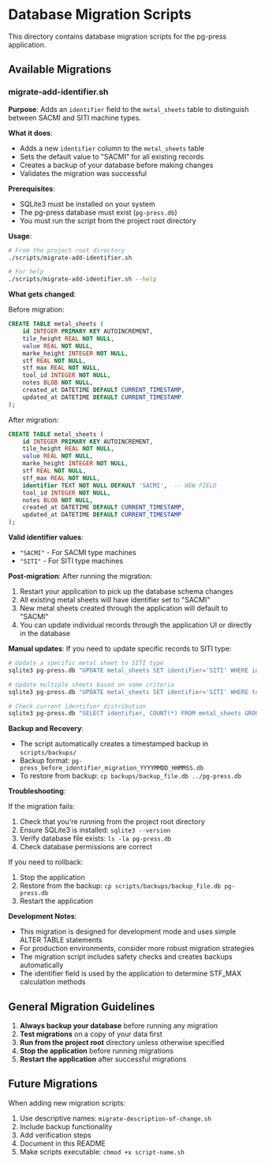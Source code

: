 # Database Migration Scripts

This directory contains database migration scripts for the pg-press application.

## Available Migrations

### migrate-add-identifier.sh

**Purpose**: Adds an `identifier` field to the `metal_sheets` table to distinguish between SACMI and SITI machine types.

**What it does**:

- Adds a new `identifier` column to the `metal_sheets` table
- Sets the default value to "SACMI" for all existing records
- Creates a backup of your database before making changes
- Validates the migration was successful

**Prerequisites**:

- SQLite3 must be installed on your system
- The pg-press database must exist (`pg-press.db`)
- You must run the script from the project root directory

**Usage**:

```bash
# From the project root directory
./scripts/migrate-add-identifier.sh

# For help
./scripts/migrate-add-identifier.sh --help
```

**What gets changed**:

Before migration:

```sql
CREATE TABLE metal_sheets (
    id INTEGER PRIMARY KEY AUTOINCREMENT,
    tile_height REAL NOT NULL,
    value REAL NOT NULL,
    marke_height INTEGER NOT NULL,
    stf REAL NOT NULL,
    stf_max REAL NOT NULL,
    tool_id INTEGER NOT NULL,
    notes BLOB NOT NULL,
    created_at DATETIME DEFAULT CURRENT_TIMESTAMP,
    updated_at DATETIME DEFAULT CURRENT_TIMESTAMP
);
```

After migration:

```sql
CREATE TABLE metal_sheets (
    id INTEGER PRIMARY KEY AUTOINCREMENT,
    tile_height REAL NOT NULL,
    value REAL NOT NULL,
    marke_height INTEGER NOT NULL,
    stf REAL NOT NULL,
    stf_max REAL NOT NULL,
    identifier TEXT NOT NULL DEFAULT 'SACMI',  -- NEW FIELD
    tool_id INTEGER NOT NULL,
    notes BLOB NOT NULL,
    created_at DATETIME DEFAULT CURRENT_TIMESTAMP,
    updated_at DATETIME DEFAULT CURRENT_TIMESTAMP
);
```

**Valid identifier values**:

- `"SACMI"` - For SACMI type machines
- `"SITI"` - For SITI type machines

**Post-migration**:
After running the migration:

1. Restart your application to pick up the database schema changes
2. All existing metal sheets will have identifier set to "SACMI"
3. New metal sheets created through the application will default to "SACMI"
4. You can update individual records through the application UI or directly in the database

**Manual updates**:
If you need to update specific records to SITI type:

```bash
# Update a specific metal sheet to SITI type
sqlite3 pg-press.db "UPDATE metal_sheets SET identifier='SITI' WHERE id=123;"

# Update multiple sheets based on some criteria
sqlite3 pg-press.db "UPDATE metal_sheets SET identifier='SITI' WHERE tool_id IN (1,2,3);"

# Check current identifier distribution
sqlite3 pg-press.db "SELECT identifier, COUNT(*) FROM metal_sheets GROUP BY identifier;"
```

**Backup and Recovery**:

- The script automatically creates a timestamped backup in `scripts/backups/`
- Backup format: `pg-press_before_identifier_migration_YYYYMMDD_HHMMSS.db`
- To restore from backup: `cp backups/backup_file.db ../pg-press.db`

**Troubleshooting**:

If the migration fails:

1. Check that you're running from the project root directory
2. Ensure SQLite3 is installed: `sqlite3 --version`
3. Verify database file exists: `ls -la pg-press.db`
4. Check database permissions are correct

If you need to rollback:

1. Stop the application
2. Restore from the backup: `cp scripts/backups/backup_file.db pg-press.db`
3. Restart the application

**Development Notes**:

- This migration is designed for development mode and uses simple ALTER TABLE statements
- For production environments, consider more robust migration strategies
- The migration script includes safety checks and creates backups automatically
- The identifier field is used by the application to determine STF_MAX calculation methods

## General Migration Guidelines

1. **Always backup your database** before running any migration
2. **Test migrations** on a copy of your data first
3. **Run from the project root** directory unless otherwise specified
4. **Stop the application** before running migrations
5. **Restart the application** after successful migrations

## Future Migrations

When adding new migration scripts:

1. Use descriptive names: `migrate-description-of-change.sh`
2. Include backup functionality
3. Add verification steps
4. Document in this README
5. Make scripts executable: `chmod +x script-name.sh`
